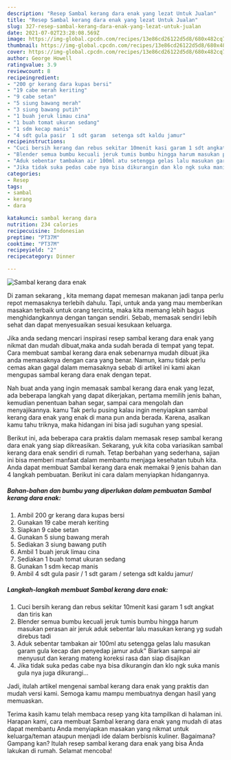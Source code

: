 ```yaml
---
description: "Resep Sambal kerang dara enak yang lezat Untuk Jualan"
title: "Resep Sambal kerang dara enak yang lezat Untuk Jualan"
slug: 327-resep-sambal-kerang-dara-enak-yang-lezat-untuk-jualan
date: 2021-07-02T23:28:08.569Z
image: https://img-global.cpcdn.com/recipes/13e86cd26122d5d8/680x482cq70/sambal-kerang-dara-enak-foto-resep-utama.jpg
thumbnail: https://img-global.cpcdn.com/recipes/13e86cd26122d5d8/680x482cq70/sambal-kerang-dara-enak-foto-resep-utama.jpg
cover: https://img-global.cpcdn.com/recipes/13e86cd26122d5d8/680x482cq70/sambal-kerang-dara-enak-foto-resep-utama.jpg
author: George Howell
ratingvalue: 3.9
reviewcount: 8
recipeingredient:
- "200 gr kerang dara kupas bersi"
- "19 cabe merah keriting"
- "9 cabe setan"
- "5 siung bawang merah"
- "3 siung bawang putih"
- "1 buah jeruk limau cina"
- "1 buah tomat ukuran sedang"
- "1 sdm kecap manis"
- "4 sdt gula pasir  1 sdt garam  setenga sdt kaldu jamur"
recipeinstructions:
- "Cuci bersih kerang dan rebus sekitar 10menit kasi garam 1 sdt angkat dan tiris kan"
- "Blender semua bumbu kecuali jeruk tumis bumbu hingga harum masukan perasan air jeruk aduk sebentar lalu masukan kerang yg sudah direbus tadi"
- "Aduk sebentar tambakan air 100ml atu setengga gelas lalu masukan garam gula kecap dan penyedap jamur aduk&#34; Biarkan sampai air menyusut dan kerang mateng koreksi rasa dan siap disajikan"
- "Jika tidak suka pedas cabe nya bisa dikurangin dan klo ngk suka manis gula nya juga dikurangi..."
categories:
- Resep
tags:
- sambal
- kerang
- dara

katakunci: sambal kerang dara 
nutrition: 234 calories
recipecuisine: Indonesian
preptime: "PT37M"
cooktime: "PT37M"
recipeyield: "2"
recipecategory: Dinner

---
```



![Sambal kerang dara enak](https://img-global.cpcdn.com/recipes/13e86cd26122d5d8/680x482cq70/sambal-kerang-dara-enak-foto-resep-utama.jpg)

Di zaman  sekarang , kita memang dapat memesan makanan jadi tanpa perlu repot memasaknya terlebih dahulu. Tapi, untuk anda yang mau memberikan masakan terbaik untuk orang tercinta, maka kita memang lebih bagus menghidangkannya dengan tangan sendiri. Sebab, memasak sendiri lebih sehat dan dapat menyesuaikan sesuai kesukaan keluarga.

Jika anda sedang mencari inspirasi resep sambal kerang dara enak yang nikmat dan mudah dibuat,maka anda sudah berada di tempat yang tepat. Cara membuat sambal kerang dara enak  sebenarnya mudah dibuat jika anda memasaknya dengan cara yang benar. Namun, kamu tidak perlu cemas akan gagal dalam memasaknya 
sebab di artikel ini kami akan mengupas sambal kerang dara enak dengan tepat.  



Nah buat anda yang ingin memasak sambal kerang dara enak yang lezat, ada beberapa langkah yang dapat dikerjakan, pertama memilih jenis bahan, kemudian penentuan bahan segar, sampai cara mengolah dan menyajikannya. kamu Tak perlu pusing kalau ingin menyiapkan sambal kerang dara enak yang enak di mana pun anda berada. Karena, asalkan kamu  tahu triknya, maka hidangan ini bisa jadi suguhan yang spesial.

Berikut ini, ada beberapa cara praktis  dalam memasak resep sambal kerang dara enak yang siap dikreasikan. Sekarang, yuk kita coba variasikan sambal kerang dara enak sendiri di rumah. Tetap berbahan yang sederhana, sajian ini bisa memberi manfaat dalam membantu menjaga kesehatan tubuh kita. Anda dapat membuat Sambal kerang dara enak memakai 9 jenis bahan dan 4 langkah pembuatan. Berikut ini cara dalam menyiapkan hidangannya.

<!--inarticleads1-->

##### Bahan-bahan dan bumbu yang diperlukan dalam pembuatan Sambal kerang dara enak:

1. Ambil 200 gr kerang dara kupas bersi
1. Gunakan 19 cabe merah keriting
1. Siapkan 9 cabe setan
1. Gunakan 5 siung bawang merah
1. Sediakan 3 siung bawang putih
1. Ambil 1 buah jeruk limau cina
1. Sediakan 1 buah tomat ukuran sedang
1. Gunakan 1 sdm kecap manis
1. Ambil 4 sdt gula pasir / 1 sdt garam / setenga sdt kaldu jamur/




<!--inarticleads2-->

##### Langkah-langkah membuat Sambal kerang dara enak:

1. Cuci bersih kerang dan rebus sekitar 10menit kasi garam 1 sdt angkat dan tiris kan
1. Blender semua bumbu kecuali jeruk tumis bumbu hingga harum masukan perasan air jeruk aduk sebentar lalu masukan kerang yg sudah direbus tadi
1. Aduk sebentar tambakan air 100ml atu setengga gelas lalu masukan garam gula kecap dan penyedap jamur aduk&#34; Biarkan sampai air menyusut dan kerang mateng koreksi rasa dan siap disajikan
1. Jika tidak suka pedas cabe nya bisa dikurangin dan klo ngk suka manis gula nya juga dikurangi...




Jadi, itulah artikel mengenai  sambal kerang dara enak  yang praktis dan mudah versi kami. Semoga kamu mampu membuatnya dengan hasil yang memuaskan. 

Terima kasih kamu telah membaca resep yang kita tampilkan di halaman ini. Harapan kami, cara membuat  Sambal kerang dara enak yang mudah di atas dapat membantu Anda menyiapkan masakan yang nikmat untuk keluarga/teman ataupun menjadi ide dalam berbisnis kuliner. Bagaimana? Gampang kan? Itulah resep sambal kerang dara enak yang bisa Anda lakukan di rumah. Selamat mencoba!


